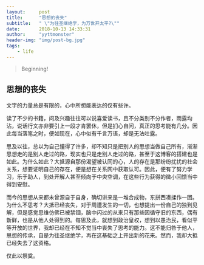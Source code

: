 ```yaml
---
layout:     post
title:      "思想的丧失"
subtitle:   " \"为往圣继绝学，为万世开太平?\""
date:       2018-10-13 14:33:31
author:     "yyttmonster"
header-img: "img/post-bg.jpg"
tags:
    - life
---
```

> Beginning!

## 思想的丧失

文字的力量总是有限的，心中所想能表达的仅有些许。

读了不少的书籍，问及兴趣往往可以说喜爱读书，且不分类别不分作者，雨露均沾，说话行文亦非要引上一段才肯罢休，但是扪心自问，真正的思考能有几分。因此每当落笔之时，便如现在，心中似有千言万语，却是无法吐露。

思及以往，总以为自己懂得了许多，却不知只是把别人的思想当做自己所有，渐渐思想走的是别人走过的路，现实也只是走别人走过的路，甚至于这博客的搭建也是如此。为什么如此？大抵源自那份渴望被认同的心，人的存在是那纷纷扰扰的社会关系，想要证明自己的存在，便是想在关系网中获取认可。因此，便有了努力学习，乐于助人，到处开解人甚至倾向于中央空调，在这些行为获得的微小回馈当中得到安慰。

而今的思想从来都未曾源自于自身，确切讲来是一堆合成物，东拼西凑揉作一团。为什么不思考？大抵已经丧失，对于周遭发生的一切，也想提出一份自己的独到见解，但是感觉思维仿佛已被禁锢，脑中闪过的从来只有那些因循守旧的东西，偶有新鲜，也是从他人处得到的。每思及此，就想到政治皇权，想到以愚治民，看似平等开放的世界，我却已经在不知不觉当中丧失了思考的能力。这不能归咎于他人，思想的传承，自是为往圣继绝学，再在这基础之上开出新的花来。然而，我却大抵已经失去了这资格。

仅此以祭奠。